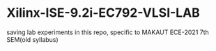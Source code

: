 # Xilinx-ISE-9.2i-EC792-VLSI-LAB
 saving lab experiments in this repo, specific to MAKAUT ECE-2021 7th SEM(old syllabus)
